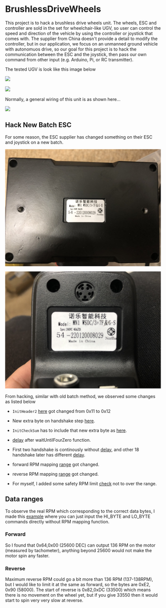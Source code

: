 # BrushlessDriveWheels

This project is to hack a brushless drive wheels unit. The wheels, ESC and controller are sold in the set for wheelchair-like UGV, so user can control the speed and direction of the vehicle by using the controller or joystick that comes with. The supplier from China doesn't provide a detail to modify the controller, but in our application, we focus on an unmanned ground vehicle with autonomuos drive, so our goal for this project is to hack the communication between the ESC and the joystick, then pass our own command from other input (e.g. Arduino, Pi, or RC transmitter).

The tested UGV is look like this image below

![](images/iso.jpg)

![](images/top.jpg)

Normally, a general wiring of this unit is as shown here...

![](images/commonwiring.JPG)

## Hack New Batch ESC

For some reason, the ESC supplier has changed something on their ESC and joystick on a new batch.

![](images/new_batch_esc_SN.jpeg)

![](images/new_batch_joystick.jpeg)

From hacking, similar with old batch method, we observed some changes as listed below

- `InitHeader2` [here](https://github.com/rasheeddo/BrushlessDriveWheels/blob/bea20d1990cd79e848a73c00882172d46d84145d/BrushlessWheels.cpp#L14) got changed from 0x11 to 0x12

- New extra byte on handshake step [here](https://github.com/rasheeddo/BrushlessDriveWheels/blob/bea20d1990cd79e848a73c00882172d46d84145d/BrushlessWheels.cpp#L29).

- `InitCheckSum` has to include that new extra byte as [here](https://github.com/rasheeddo/BrushlessDriveWheels/blob/bea20d1990cd79e848a73c00882172d46d84145d/BrushlessWheels.cpp#L30).

- [delay](https://github.com/rasheeddo/BrushlessDriveWheels/blob/bea20d1990cd79e848a73c00882172d46d84145d/BrushlessWheels.cpp#L52) after waitUntilFourZero function.

- First two handshake is continously without [delay](https://github.com/rasheeddo/BrushlessDriveWheels/blob/bea20d1990cd79e848a73c00882172d46d84145d/BrushlessWheels.cpp#L158), and other 18 handshake later has different [delay](https://github.com/rasheeddo/BrushlessDriveWheels/blob/bea20d1990cd79e848a73c00882172d46d84145d/BrushlessWheels.cpp#L160).

- forward RPM mapping [range](https://github.com/rasheeddo/BrushlessDriveWheels/blob/bea20d1990cd79e848a73c00882172d46d84145d/BrushlessWheels.cpp#L80) got changed.

- reverse RPM mapping [range](https://github.com/rasheeddo/BrushlessDriveWheels/blob/bea20d1990cd79e848a73c00882172d46d84145d/BrushlessWheels.cpp#L85) got changed.

- For myself, I added some safety RPM limit [check](https://github.com/rasheeddo/BrushlessDriveWheels/blob/bea20d1990cd79e848a73c00882172d46d84145d/BrushlessWheels.cpp#L73) not to over the range.

## Data ranges 

To observe the real RPM which corresponding to the correct data bytes, I made this [example](https://github.com/rasheeddo/BrushlessDriveWheels/blob/new-batch-esc/examples/DriveByBytes/DriveByBytes.ino) where you can just input the HI_BYTE and LO_BYTE commands directly without RPM mapping function. 

### Forward

So I found that 0x64,0x00 (25600 DEC) can output 136 RPM on the motor (measured by tachometer), anything beyond 25600 would not make the motor spin any faster.

### Reverse

Maximum reverse RPM could go a bit more than 136 RPM (137-138RPM), but I would like to limit it at the same as forward, so the bytes are 0xE2, 0x90 (58000). The start of reverse is 0x82,0xDC (33500) which means there is no movement on the wheel yet, but if you give 33550 then it would start to spin very very slow at reverse.

